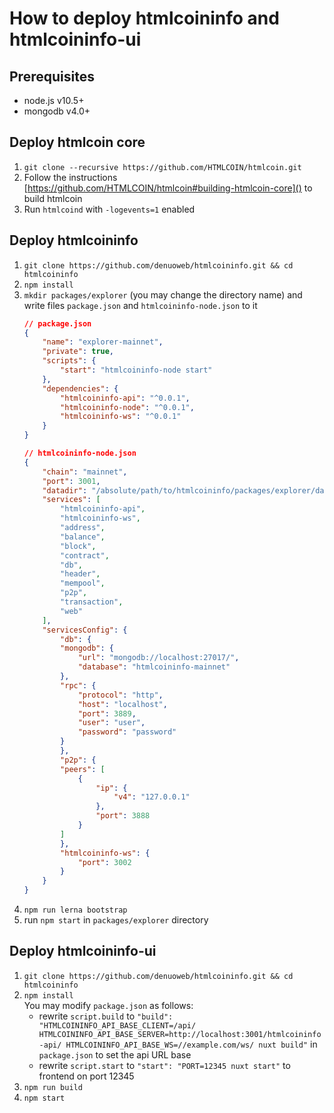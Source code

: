 # How to deploy htmlcoininfo and htmlcoininfo-ui

## Prerequisites
* node.js v10.5+
* mongodb v4.0+

## Deploy htmlcoin core
1. `git clone --recursive https://github.com/HTMLCOIN/htmlcoin.git` 
2. Follow the instructions [https://github.com/HTMLCOIN/htmlcoin#building-htmlcoin-core]() to build htmlcoin
3. Run `htmlcoind` with `-logevents=1` enabled

## Deploy htmlcoininfo
1. `git clone https://github.com/denuoweb/htmlcoininfo.git && cd htmlcoininfo`
2. `npm install`
3. `mkdir packages/explorer` (you may change the directory name) and write files `package.json` and `htmlcoininfo-node.json` to it
    ```json
    // package.json
    {
        "name": "explorer-mainnet",
        "private": true,
        "scripts": {
            "start": "htmlcoininfo-node start"
        },
        "dependencies": {
            "htmlcoininfo-api": "^0.0.1",
            "htmlcoininfo-node": "^0.0.1",
            "htmlcoininfo-ws": "^0.0.1"
        }
    }
    ```
    ```json
    // htmlcoininfo-node.json
    {
        "chain": "mainnet",
        "port": 3001,
        "datadir": "/absolute/path/to/htmlcoininfo/packages/explorer/data",
        "services": [
            "htmlcoininfo-api",
            "htmlcoininfo-ws",
            "address",
            "balance",
            "block",
            "contract",
            "db",
            "header",
            "mempool",
            "p2p",
            "transaction",
            "web"
        ],
        "servicesConfig": {
            "db": {
            "mongodb": {
                "url": "mongodb://localhost:27017/",
                "database": "htmlcoininfo-mainnet"
            },
            "rpc": {
                "protocol": "http",
                "host": "localhost",
                "port": 3889,
                "user": "user",
                "password": "password"
            }
            },
            "p2p": {
            "peers": [
                {
                    "ip": {
                        "v4": "127.0.0.1"
                    },
                    "port": 3888
                }
            ]
            },
            "htmlcoininfo-ws": {
                "port": 3002
            }
        }
    }
    ```
4. `npm run lerna bootstrap`
5. run `npm start` in `packages/explorer` directory

## Deploy htmlcoininfo-ui
1. `git clone https://github.com/denuoweb/htmlcoininfo.git && cd htmlcoininfo`
2. `npm install` \
    You may modify `package.json` as follows:
    * rewrite `script.build` to `"build": "HTMLCOININFO_API_BASE_CLIENT=/api/ HTMLCOININFO_API_BASE_SERVER=http://localhost:3001/htmlcoininfo-api/ HTMLCOININFO_API_BASE_WS=//example.com/ws/ nuxt build"` in `package.json` to set the api URL base
    * rewrite `script.start` to `"start": "PORT=12345 nuxt start"` to frontend on port 12345
3. `npm run build`
4. `npm start`
